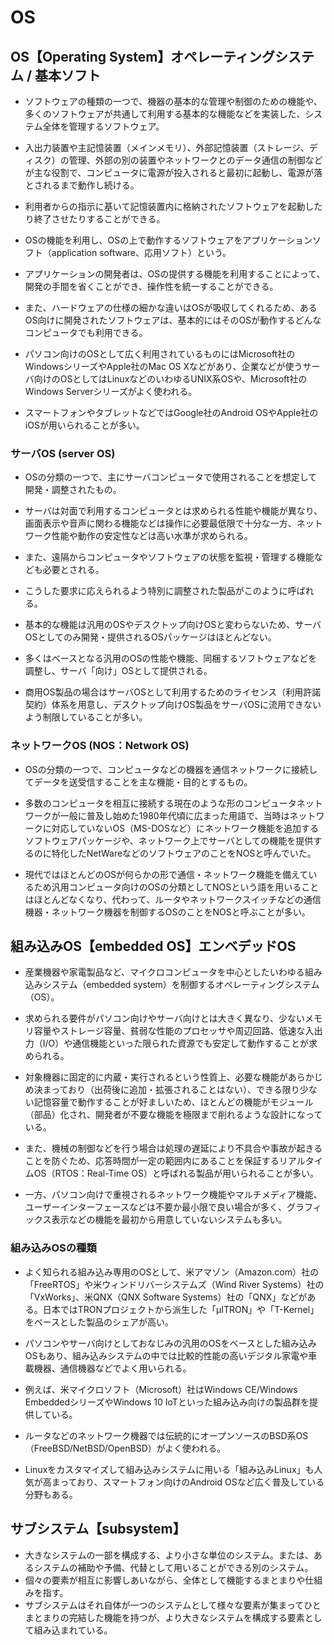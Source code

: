 # OS

## OS【Operating System】オペレーティングシステム / 基本ソフト
- ソフトウェアの種類の一つで、機器の基本的な管理や制御のための機能や、多くのソフトウェアが共通して利用する基本的な機能などを実装した、システム全体を管理するソフトウェア。
- 入出力装置や主記憶装置（メインメモリ）、外部記憶装置（ストレージ、ディスク）の管理、外部の別の装置やネットワークとのデータ通信の制御などが主な役割で、コンピュータに電源が投入されると最初に起動し、電源が落とされるまで動作し続ける。
- 利用者からの指示に基いて記憶装置内に格納されたソフトウェアを起動したり終了させたりすることができる。
- OSの機能を利用し、OSの上で動作するソフトウェアをアプリケーションソフト（application software、応用ソフト）という。
- アプリケーションの開発者は、OSの提供する機能を利用することによって、開発の手間を省くことができ、操作性を統一することができる。
- また、ハードウェアの仕様の細かな違いはOSが吸収してくれるため、あるOS向けに開発されたソフトウェアは、基本的にはそのOSが動作するどんなコンピュータでも利用できる。

- パソコン向けのOSとして広く利用されているものにはMicrosoft社のWindowsシリーズやApple社のMac OS Xなどがあり、企業などが使うサーバ向けのOSとしてはLinuxなどのいわゆるUNIX系OSや、Microsoft社のWindows Serverシリーズがよく使われる。
- スマートフォンやタブレットなどではGoogle社のAndroid OSやApple社のiOSが用いられることが多い。


### サーバOS (server OS)
- OSの分類の一つで、主にサーバコンピュータで使用されることを想定して開発・調整されたもの。

- サーバは対面で利用するコンピュータとは求められる性能や機能が異なり、画面表示や音声に関わる機能などは操作に必要最低限で十分な一方、ネットワーク性能や動作の安定性などは高い水準が求められる。
- また、遠隔からコンピュータやソフトウェアの状態を監視・管理する機能なども必要とされる。
- こうした要求に応えられるよう特別に調整された製品がこのように呼ばれる。

- 基本的な機能は汎用のOSやデスクトップ向けOSと変わらないため、サーバOSとしてのみ開発・提供されるOSパッケージはほとんどない。
- 多くはベースとなる汎用のOSの性能や機能、同梱するソフトウェアなどを調整し、サーバ「向け」OSとして提供される。

- 商用OS製品の場合はサーバOSとして利用するためのライセンス（利用許諾契約）体系を用意し、デスクトップ向けOS製品をサーバOSに流用できないよう制限していることが多い。

### ネットワークOS (NOS：Network OS)
- OSの分類の一つで、コンピュータなどの機器を通信ネットワークに接続してデータを送受信することを主な機能・目的とするもの。

- 多数のコンピュータを相互に接続する現在のような形のコンピュータネットワークが一般に普及し始めた1980年代頃に広まった用語で、当時はネットワークに対応していないOS（MS-DOSなど）にネットワーク機能を追加するソフトウェアパッケージや、ネットワーク上でサーバとしての機能を提供するのに特化したNetWareなどのソフトウェアのことをNOSと呼んでいた。

- 現代ではほとんどのOSが何らかの形で通信・ネットワーク機能を備えているため汎用コンピュータ向けのOSの分類としてNOSという語を用いることはほとんどなくなり、代わって、ルータやネットワークスイッチなどの通信機器・ネットワーク機器を制御するOSのことをNOSと呼ぶことが多い。


## 組み込みOS【embedded OS】エンベデッドOS
- 産業機器や家電製品など、マイクロコンピュータを中心としたいわゆる組み込みシステム（embedded system）を制御するオペレーティングシステム（OS）。
- 求められる要件がパソコン向けやサーバ向けとは大きく異なり、少ないメモリ容量やストレージ容量、貧弱な性能のプロセッサや周辺回路、低速な入出力（I/O）や通信機能といった限られた資源でも安定して動作することが求められる。
- 対象機器に固定的に内蔵・実行されるという性質上、必要な機能があらかじめ決まっており（出荷後に追加・拡張されることはない）、できる限り少ない記憶容量で動作することが好ましいため、ほとんどの機能がモジュール（部品）化され、開発者が不要な機能を極限まで削れるような設計になっている。
- また、機械の制御などを行う場合は処理の遅延により不具合や事故が起きることを防ぐため、応答時間が一定の範囲内にあることを保証するリアルタイムOS（RTOS：Real-Time OS）と呼ばれる製品が用いられることが多い。

- 一方、パソコン向けで重視されるネットワーク機能やマルチメディア機能、ユーザーインターフェースなどは不要か最小限で良い場合が多く、グラフィックス表示などの機能を最初から用意していないシステムも多い。


### 組み込みOSの種類
- よく知られる組み込み専用のOSとして、米アマゾン（Amazon.com）社の「FreeRTOS」や米ウィンドリバーシステムズ（Wind River Systems）社の「VxWorks」、米QNX（QNX Software Systems）社の「QNX」などがある。日本ではTRONプロジェクトから派生した「μITRON」や「T-Kernel」をベースとした製品のシェアが高い。

- パソコンやサーバ向けとしておなじみの汎用のOSをベースとした組み込みOSもあり、組み込みシステムの中では比較的性能の高いデジタル家電や車載機器、通信機器などでよく用いられる。
- 例えば、米マイクロソフト（Microsoft）社はWindows CE/Windows EmbeddedシリーズやWindows 10 IoTといった組み込み向けの製品群を提供している。

- ルータなどのネットワーク機器では伝統的にオープンソースのBSD系OS（FreeBSD/NetBSD/OpenBSD）がよく使われる。
- Linuxをカスタマイズして組み込みシステムに用いる「組み込みLinux」も人気が高まっており、スマートフォン向けのAndroid OSなど広く普及している分野もある。



## サブシステム【subsystem】
- 大きなシステムの一部を構成する、より小さな単位のシステム。または、あるシステムの補助や予備、代替として用いることができる別のシステム。
- 個々の要素が相互に影響しあいながら、全体として機能するまとまりや仕組みを指す。
- サブシステムはそれ自体が一つのシステムとして様々な要素が集まってひとまとまりの完結した機能を持つが、より大きなシステムを構成する要素として組み込まれている。







